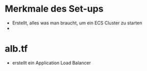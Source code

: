 # Merkmale des Set-ups
- Erstellt, alles was man braucht, um ein ECS Cluster zu starten
-



# alb.tf
- erstellt ein Application Load Balancer